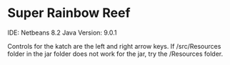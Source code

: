 # Super Rainbow Reef


 IDE: Netbeans 8.2
Java Version: 9.0.1

Controls for the katch are the left and right arrow keys. If /src/Resources folder in the jar folder does not work for the jar, try the /Resources folder.
